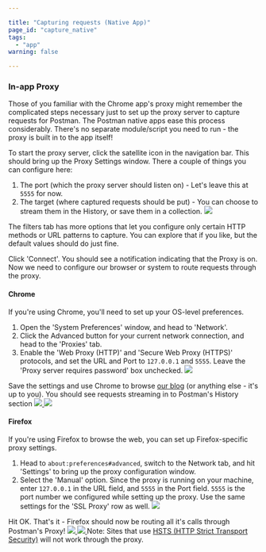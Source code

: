 ```yaml
---

title: "Capturing requests (Native App)"
page_id: "capture_native"
tags:
  - "app"
warning: false

---
```

### In-app Proxy

Those of you familiar with the Chrome app's proxy might remember the complicated steps necessary just to set up the proxy server to capture requests for Postman. The Postman native apps ease this process considerably. There's no separate module/script you need to run - the proxy is built in to the app itself!

To start the proxy server, click the satellite icon in the navigation bar. This should bring up the Proxy Settings window. There a couple of things you can configure here:

1. The port (which the proxy server should listen on) - Let's leave this at `5555` for now.
2. The target (where captured requests should be put) - You can choose to stream them in the History, or save them in a collection.
[![](https://www.postman.com/img/v1/docs/proxy_mac/1-PostmanProxySettings.png)
][0]

The filters tab has more options that let you configure only certain HTTP methods or URL patterns to capture. You can explore that if you like, but the default values should do just fine.

Click 'Connect'. You should see a notification indicating that the Proxy is on. Now we need to configure our browser or system to route requests through the proxy.
  

#### Chrome

If you're using Chrome, you'll need to set up your OS-level preferences. 

1. Open the 'System Preferences' window, and head to 'Network'. 
2. Click the Advanced button for your current network connection, and head to the 'Proxies' tab. 
3. Enable the 'Web Proxy (HTTP)' and 'Secure Web Proxy (HTTPS)' protocols, and set the URL and Port to `127.0.0.1` and `5555`. Leave the 'Proxy server requires password' box unchecked.
[![](https://www.postman.com/img/v1/docs/proxy_mac/4-OsxProxySettings.png)
][1]

Save the settings and use Chrome to browse [our blog][2] (or anything else - it's up to you). You should see requests streaming in to Postman's History section
[![](https://www.postman.com/img/v1/docs/proxy_mac/5-ChromeBrowsing.png)
][3]
[![](https://www.postman.com/img/v1/docs/proxy_mac/6-ChromeInHistory.png)
][4]
  

#### Firefox

If you're using Firefox to browse the web, you can set up Firefox-specific proxy settings. 

1. Head to `about:preferences#advanced`, switch to the Network tab, and hit 'Settings' to bring up the proxy configuration window. 
2. Select the 'Manual' option. Since the proxy is running on your machine, enter `127.0.0.1` in the URL field, and `5555` in the Port field. `5555` is the port number we configured while setting up the proxy. Use the same settings for the 'SSL Proxy' row as well.
[![](https://www.postman.com/img/v1/docs/proxy_mac/3-FirefoxProxySettings.png)
][5]

Hit OK. That's it - Firefox should now be routing all it's calls through Postman's Proxy!
[![](https://www.postman.com/img/v1/docs/proxy_mac/31-FirefoxBrowsing.png)
][6]
[![](https://www.postman.com/img/v1/docs/proxy_mac/32-FirefoxPagesInHistory.png)
][7]
Note: Sites that use [HSTS (HTTP Strict Transport Security)][8] will not work through the proxy.


[0]: https://www.postman.com/img/v1/docs/proxy_mac/1-PostmanProxySettings.png
[1]: https://www.postman.com/img/v1/docs/proxy_mac/4-OsxProxySettings.png
[2]: https://blog.getpostman.com/
[3]: https://www.postman.com/img/v1/docs/proxy_mac/5-ChromeBrowsing.png
[4]: https://www.postman.com/img/v1/docs/proxy_mac/6-ChromeInHistory.png
[5]: https://www.postman.com/img/v1/docs/proxy_mac/3-FirefoxProxySettings.png
[6]: https://www.postman.com/img/v1/docs/proxy_mac/31-FirefoxBrowsing.png
[7]: https://www.postman.com/img/v1/docs/proxy_mac/32-FirefoxPagesInHistory.png
[8]: https://en.wikipedia.org/wiki/HTTP_Strict_Transport_Security
